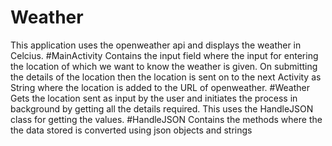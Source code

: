 # Weather
This application uses the openweather api and displays the weather in Celcius. 
#MainActivity
Contains the input field where the input for entering the location of which we want to know the weather is given. On submitting
the details of the location then the location is sent on to the next Activity as String where the location is added to the URL of openweather.
#Weather
Gets the location sent as input by the user and initiates the process in background by getting all the details required. This uses the HandleJSON class for getting the values.
#HandleJSON
Contains the methods where the the data stored is converted using json objects and strings
